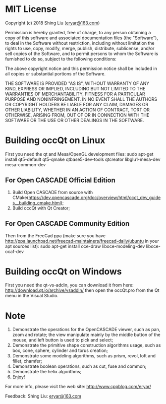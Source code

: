 MIT License
===========

Copyright (c) 2018 Shing Liu (eryar@163.com)

Permission is hereby granted, free of charge, to any person obtaining a copy
of this software and associated documentation files (the "Software"), to deal
in the Software without restriction, including without limitation the rights
to use, copy, modify, merge, publish, distribute, sublicense, and/or sell
copies of the Software, and to permit persons to whom the Software is
furnished to do so, subject to the following conditions:

The above copyright notice and this permission notice shall be included in all
copies or substantial portions of the Software.

THE SOFTWARE IS PROVIDED "AS IS", WITHOUT WARRANTY OF ANY KIND, EXPRESS OR
IMPLIED, INCLUDING BUT NOT LIMITED TO THE WARRANTIES OF MERCHANTABILITY,
FITNESS FOR A PARTICULAR PURPOSE AND NONINFRINGEMENT. IN NO EVENT SHALL THE
AUTHORS OR COPYRIGHT HOLDERS BE LIABLE FOR ANY CLAIM, DAMAGES OR OTHER
LIABILITY, WHETHER IN AN ACTION OF CONTRACT, TORT OR OTHERWISE, ARISING FROM,
OUT OF OR IN CONNECTION WITH THE SOFTWARE OR THE USE OR OTHER DEALINGS IN THE
SOFTWARE.

Building occQt on Linux
=======================
First you need the qt and Mesa/OpenGL development files:
sudo apt-get install qt5-default qt5-qmake qtbase5-dev-tools qtcreator  libglu1-mesa-dev mesa-common-dev

For Open CASCADE Official Edition
---------------------------------
1. Build Open CASCADE from source with CMake(https://dev.opencascade.org/doc/overview/html/occt_dev_guides__building_cmake.html);
2. Build occQt with Qt Creator;


For Open CASCADE Community Edition
----------------------------------
Then from the FreeCad ppa (make sure you have http://ppa.launchpad.net/freecad-maintainers/freecad-daily/ubuntu in your apt sources list):
sudo apt-get install oce-draw liboce-modeling-dev liboce-ocaf-dev 

Building occQt on Windows
=========================
First you need the qt-vs-addin, you can download it from here: http://download.qt.io/archive/vsaddin/
then open the occQt.pro from the Qt menu in the Visual Studio.

Note
====
1. Demonstrate the operations for the OpenCASCADE viewer, such as pan, zoom and rotate;
   the view manipulate mainly by the middle button of the mouse, and left button is used
   to pick and select;
2. Demonstrate the primitive shape construction algorithms usage, such as box, cone, 
   sphere, cylinder and torus creation;
3. Demonstrate some modeling algorithms, such as prism, revol, loft and fillet, chamfer;
4. Demonstrate boolean operations, such as cut, fuse and common;
5. Demonstrate the helix algorithms;
6. Enjoy!


For more info, please visit the web site:
http://www.cppblog.com/eryar/

Feedback:
Shing Liu: eryar@163.com
